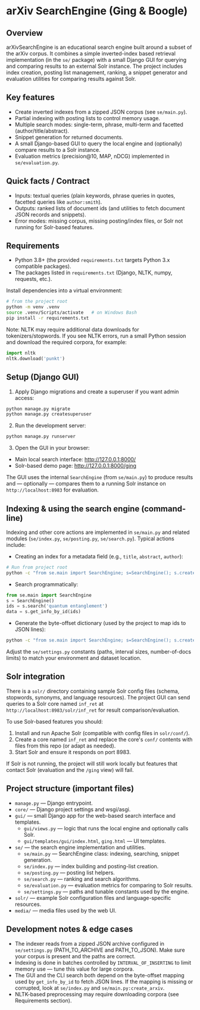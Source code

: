 # arXiv SearchEngine (Ging & Boogle)

## Overview

arXivSearchEngine is an educational search engine built around a subset of the arXiv corpus. It combines a simple inverted-index based retrieval implementation (in the `se/` package) with a small Django GUI for querying and comparing results to an external Solr instance. The project includes index creation, posting list management, ranking, a snippet generator and evaluation utilities for comparing results against Solr.

## Key features

- Create inverted indexes from a zipped JSON corpus (see `se/main.py`).
- Partial indexing with posting lists to control memory usage.
- Multiple search modes: single-term, phrase, multi-term and facetted (author/title/abstract).
- Snippet generation for returned documents.
- A small Django-based GUI to query the local engine and (optionally) compare results to a Solr instance.
- Evaluation metrics (precision@10, MAP, nDCG) implemented in `se/evaluation.py`.

## Quick facts / Contract

- Inputs: textual queries (plain keywords, phrase queries in quotes, facetted queries like `author:smith`).
- Outputs: ranked lists of document ids (and utilities to fetch document JSON records and snippets).
- Error modes: missing corpus, missing posting/index files, or Solr not running for Solr-based features.

## Requirements

- Python 3.8+ (the provided `requirements.txt` targets Python 3.x compatible packages).
- The packages listed in `requirements.txt` (Django, NLTK, numpy, requests, etc.).

Install dependencies into a virtual environment:

```bash
# from the project root
python -m venv .venv
source .venv/Scripts/activate   # on Windows Bash
pip install -r requirements.txt
```

Note: NLTK may require additional data downloads for tokenizers/stopwords. If you see NLTK errors, run a small Python session and download the required corpora, for example:

```python
import nltk
nltk.download('punkt')
```

## Setup (Django GUI)

1. Apply Django migrations and create a superuser if you want admin access:

```bash
python manage.py migrate
python manage.py createsuperuser
```

2. Run the development server:

```bash
python manage.py runserver
```

3. Open the GUI in your browser:

- Main local search interface: http://127.0.0.1:8000/
- Solr-based demo page: http://127.0.0.1:8000/ging

The GUI uses the internal `SearchEngine` (from `se/main.py`) to produce results and — optionally — compares them to a running Solr instance on `http://localhost:8983` for evaluation.

## Indexing & using the search engine (command-line)

Indexing and other core actions are implemented in `se/main.py` and related modules (`se/index.py`, `se/posting.py`, `se/search.py`). Typical actions include:

- Creating an index for a metadata field (e.g., `title`, `abstract`, `author`):

```bash
# Run from project root
python -c "from se.main import SearchEngine; s=SearchEngine(); s.create_index('title')"
```

- Search programmatically:

```python
from se.main import SearchEngine
s = SearchEngine()
ids = s.search('quantum entanglement')
data = s.get_info_by_id(ids)
```

- Generate the byte-offset dictionary (used by the project to map ids to JSON lines):

```bash
python -c "from se.main import SearchEngine; s=SearchEngine(); s.create_arxiv()"
```

Adjust the `se/settings.py` constants (paths, interval sizes, number-of-docs limits) to match your environment and dataset location.

## Solr integration

There is a `solr/` directory containing sample Solr config files (schema, stopwords, synonyms, and language resources). The project GUI can send queries to a Solr core named `inf_ret` at `http://localhost:8983/solr/inf_ret` for result comparison/evaluation.

To use Solr-based features you should:

1. Install and run Apache Solr (compatible with config files in `solr/conf/`).
2. Create a core named `inf_ret` and replace the core's `conf/` contents with files from this repo (or adapt as needed).
3. Start Solr and ensure it responds on port 8983.

If Solr is not running, the project will still work locally but features that contact Solr (evaluation and the `/ging` view) will fail.

## Project structure (important files)

- `manage.py` — Django entrypoint.
- `core/` — Django project settings and wsgi/asgi.
- `gui/` — small Django app for the web-based search interface and templates.
	- `gui/views.py` — logic that runs the local engine and optionally calls Solr.
	- `gui/templates/gui/index.html`, `ging.html` — UI templates.
- `se/` — the search engine implementation and utilities.
	- `se/main.py` — SearchEngine class: indexing, searching, snippet generation.
	- `se/index.py` — index building and posting-list creation.
	- `se/posting.py` — posting list helpers.
	- `se/search.py` — ranking and search algorithms.
	- `se/evaluation.py` — evaluation metrics for comparing to Solr results.
	- `se/settings.py` — paths and tunable constants used by the engine.
- `solr/` — example Solr configuration files and language-specific resources.
- `media/` — media files used by the web UI.

## Development notes & edge cases

- The indexer reads from a zipped JSON archive configured in `se/settings.py` (PATH_TO_ARCHIVE and PATH_TO_JSON). Make sure your corpus is present and the paths are correct.
- Indexing is done in batches controlled by `INTERVAL_OF_INSERTING` to limit memory use — tune this value for large corpora.
- The GUI and the CLI search both depend on the byte-offset mapping used by `get_info_by_id` to fetch JSON lines. If the mapping is missing or corrupted, look at `se/index.py` and `se/main.py:create_arxiv`.
- NLTK-based preprocessing may require downloading corpora (see Requirements section).
